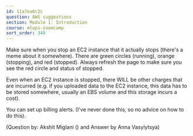 ```yaml
---
id: 11a7ea6c2c
question: AWS suggestions
section: Module 1: Introduction
course: mlops-zoomcamp
sort_order: 340
---
```


Make sure when you stop an EC2 instance that it actually stops (there's a meme about it somewhere). There are green circles (running), orange (stopping), and red (stopped). Always refresh the page to make sure you see the red circle and status of stopped.

Even when an EC2 instance is stopped, there WILL be other charges that are incurred (e.g. if you uploaded data to the EC2 instance, this data has to be stored somewhere, usually an EBS volume and this storage incurs a cost).

You can set up billing alerts. (I've never done this, so no advice on how to do this).

(Question by: Akshit Miglani () and Answer by Anna Vasylytsya)

